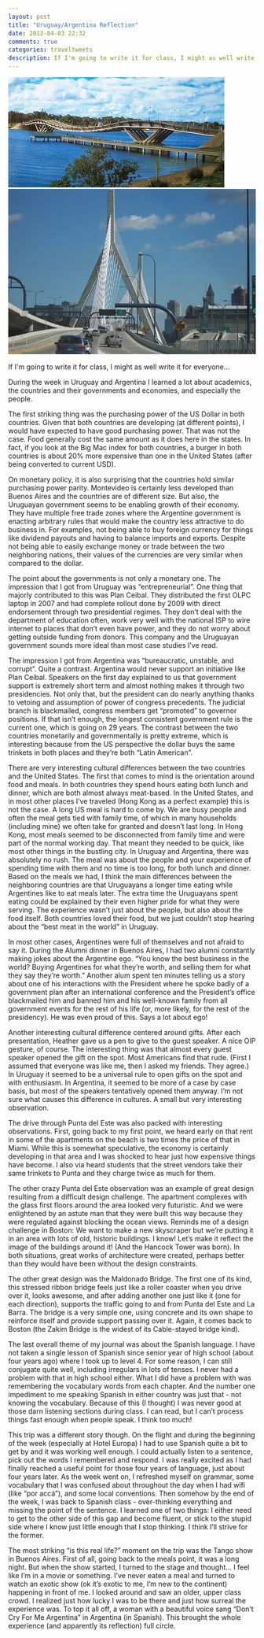```yaml
---
layout: post
title: "Uruguay/Argentina Reflection"
date: 2012-04-03 22:32
comments: true
categories: traveltweets
description: If I'm going to write it for class, I might as well write it for everyone... During the week in Uruguay and Argentina I learned a lot about academics, the countries and their governments and economies, and especially the people.
---
```


![uruguay bridge](/images/Puente_Barra_Maldonado.jpeg)
![zakim bridge boston](/images/Zakim_Bunker_Hill_Bridge_Southbound.jpeg)

If I'm going to write it for class, I might as well write it for everyone...

During the week in Uruguay and Argentina I learned a lot about academics, the countries and their governments and economies, and especially the people.

The first striking thing was the purchasing power of the US Dollar in both countries. Given that both countries are developing (at different points), I would have expected to have good purchasing power. That was not the case. Food generally cost the same amount as it does here in the states. In fact, if you look at the Big Mac index for both countries, a burger in both countries is about 20% more expensive than one in the United States (after being converted to current USD).

On monetary policy, it is also surprising that the countries hold similar purchasing power parity. Montevideo is certainly less developed than Buenos Aires and the countries are of different size. But also, the Uruguayan government seems to be enabling growth of their economy. They have multiple free trade zones where the Argentine government is enacting arbitrary rules that would make the country less attractive to do business in. For examples, not being able to buy foreign currency for things like dividend payouts and having to balance imports and exports. Despite not being able to easily exchange money or trade between the two neighboring nations, their values of the currencies are very similar when compared to the dollar.

The point about the governments is not only a monetary one. The impression that I got from Uruguay was “entrepreneurial”. One thing that majorly contributed to this was Plan Ceibal. They distributed the first OLPC laptop in 2007 and had complete rollout done by 2009 with direct endorsement through two presidential regimes. They don’t deal with the department of education often, work very well with the national ISP to wire internet to places that don’t even have power, and they do not worry about getting outside funding from donors. This company and the Uruguayan government sounds more ideal than most case studies I’ve read.

The impression I got from Argentina was “bureaucratic, unstable, and corrupt”. Quite a contrast. Argentina would never support an initiative like Plan Ceibal. Speakers on the first day explained to us that government support is extremely short term and almost nothing makes it through two presidencies. Not only that, but the president can do nearly anything thanks to vetoing and assumption of power of congress precedents. The judicial branch is blackmailed, congress members get “promoted” to governor positions. If that isn’t enough, the longest consistent government rule is the current one, which is going on 29 years. The contrast between the two countries monetarily and governmentally is pretty extreme, which is interesting because from the US perspective the dollar buys the same trinkets in both places and they’re both “Latin American”.

There are very interesting cultural differences between the two countries and the United States. The first that comes to mind is the orientation around food and meals. In both countries they spend hours eating both lunch and dinner, which are both almost always meat-based. In the United States, and in most other places I’ve traveled (Hong Kong as a perfect example) this is not the case. A long US meal is hard to come by. We are busy people and often the meal gets tied with family time, of which in many households (including mine) we often take for granted and doesn’t last long. In Hong Kong, most meals seemed to be disconnected from family time and were part of the normal working day. That meant they needed to be quick, like most other things in the bustling city. In Uruguay and Argentina, there was absolutely no rush. The meal was about the people and your experience of spending time with them and no time is too long, for both lunch and dinner. Based on the meals we had, I think the main differences  between the neighboring countries are that Uruguayans a longer time eating while Argentines like to eat meals later. The extra time the Uruguayans spent eating could be explained by their even higher pride for what they were serving. The experience wasn’t just about the people, but also about the food itself. Both countries loved their food, but we just couldn’t stop hearing about the “best meat in the world” in Uruguay.

In most other cases, Argentines were full of themselves and not afraid to say it. During the Alumni dinner in Buenos Aires, I had two alumni constantly making jokes about the Argentine ego. “You know the best business in the world? Buying Argentines for what they’re worth, and selling them for what they say they’re worth.” Another alum spent ten minutes telling us a story about one of his interactions with the President where he spoke badly of a government plan after an international conference and the President’s office blackmailed him and banned him and his well-known family from all government events for the rest of his life (or, more likely, for the rest of the presidency). He was even proud of this. Says a lot about ego!

Another interesting cultural difference centered around gifts. After each presentation, Heather gave us a pen to give to the guest speaker. A nice OIP gesture, of course. The interesting thing was that almost every guest speaker opened the gift on the spot. Most Americans find that rude. (First I assumed that everyone was like me, then I asked my friends. They agree.) In Uruguay it seemed to be a universal rule to open gifts on the spot and with enthusiasm. In Argentina, it seemed to be more of a case by case basis, but most of the speakers tentatively opened them anyway. I’m not sure what causes this difference in cultures. A small but very interesting observation.

The drive through Punta del Este was also packed with interesting observations. First, going back to my first point, we heard early on that rent in some of the apartments on the beach is two times the price of that in Miami. While this is somewhat speculative, the economy is certainly developing in that area and I was shocked to hear just how expensive things have become. I also via heard students that the street vendors take their same trinkets to Punta and they charge twice as much for them.

The other crazy Punta del Este observation was an example of great design resulting from a difficult design challenge. The apartment complexes with the glass first floors around the area looked very futuristic. And we were enlightened by an astute man that they were built this way because they were regulated against blocking the ocean views. Reminds me of a design challenge in Boston: We want to make a new skyscraper but we’re putting it in an area with lots of old, historic buildings. I know! Let’s make it reflect the image of the buildings around it! (And the Hancock Tower was born). In both situations, great works of architecture were created, perhaps better than they would have been without the design constraints.

The other great design was the Maldonado Bridge. The first one of its kind, this stressed ribbon bridge feels just like a roller coaster when you drive over it, looks awesome, and after adding another one just like it (one for each direction), supports the traffic going to and from Punta del Este and La Barra. The bridge is a very simple one, using concrete and its own shape to reinforce itself and provide support passing over it. Again, it comes back to Boston (the Zakim Bridge is the widest of its Cable-stayed bridge kind).

The last overall theme of my journal was about the Spanish language. I have not taken a single lesson of Spanish since senior year of high school (about four years ago) where I took up to level 4. For some reason, I can still conjugate quite well, including irregulars in lots of tenses. I never had a problem with that in high school either. What I did have a problem with was remembering the vocabulary words from each chapter. And the number one impediment to me speaking Spanish in either country was just that - not knowing the vocabulary. Because of this (I thought) I was never good at those darn listening sections during class. I can read, but I can’t process things fast enough when people speak. I think too much!

This trip was a different story though. On the flight and during the beginning of the week (especially at Hotel Europa) I had to use Spanish quite a bit to get by and it was working well enough. I could actually listen to a sentence, pick out the words I remembered and respond. I was really excited as I had finally reached a useful point for those four years of language, just about four years later. As the week went on, I refreshed myself on grammar, some vocabulary that I was confused about throughout the day when I had wifi (like “por accá”), and some local conventions. Then somehow by the end of the week, I was back to Spanish class - over-thinking everything and missing the point of the sentence. I learned one of two things: I either need to get to the other side of this gap and become fluent, or stick to the stupid side where I know just little enough that I stop thinking. I think I’ll strive for the former.

The most striking “is this real life?” moment on the trip was the Tango show in Buenos Aires. First of all, going back to the meals point, it was a long night. But when the show started, I turned to the stage and thought... I feel like I’m in a movie or something. I’ve never eaten a meal and turned to watch an exotic show (ok it’s exotic to me, I’m new to the continent) happening in front of me. I looked around and saw an older, upper class crowd. I realized just how lucky I was to be there and just how surreal the experience was. To top it all off, a woman with a beautiful voice sang “Don’t Cry For Me Argentina” in Argentina (in Spanish). This brought the whole experience (and apparently its reflection) full circle.
